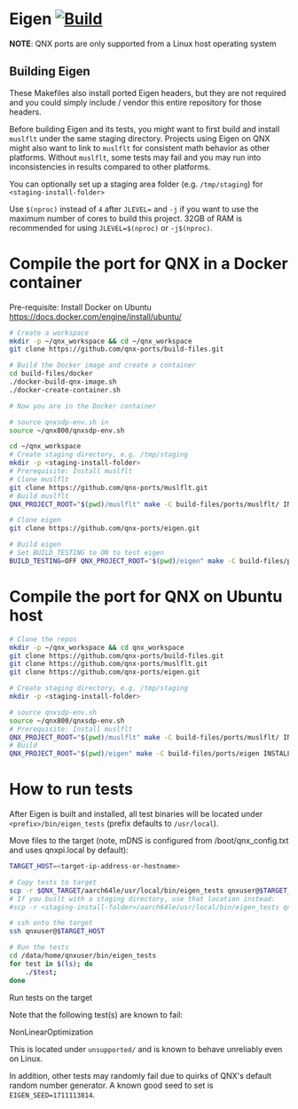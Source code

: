 # Eigen [![Build](https://github.com/qnx-ports/build-files/actions/workflows/eigen.yml/badge.svg)](https://github.com/qnx-ports/build-files/actions/workflows/eigen.yml)

**NOTE**: QNX ports are only supported from a Linux host operating system

Building Eigen
---
These Makefiles also install ported Eigen headers, but they are not required and you could
simply include / vendor this entire repository for those headers.

Before building Eigen and its tests, you might want to first build and install `muslflt`
under the same staging directory. Projects using Eigen on QNX might also want to link to
`muslflt` for consistent math behavior as other platforms. Without `muslflt`, some tests
may fail and you may run into inconsistencies in results compared to other platforms.

You can optionally set up a staging area folder (e.g. `/tmp/staging`) for `<staging-install-folder>`

Use `$(nproc)` instead of `4` after `JLEVEL=` and `-j` if you want to use the maximum number of cores to build this project.
32GB of RAM is recommended for using `JLEVEL=$(nproc)` or `-j$(nproc)`.

# Compile the port for QNX in a Docker container

Pre-requisite: Install Docker on Ubuntu https://docs.docker.com/engine/install/ubuntu/
```bash
# Create a workspace
mkdir -p ~/qnx_workspace && cd ~/qnx_workspace
git clone https://github.com/qnx-ports/build-files.git

# Build the Docker image and create a container
cd build-files/docker
./docker-build-qnx-image.sh
./docker-create-container.sh

# Now you are in the Docker container

# source qnxsdp-env.sh in
source ~/qnx800/qnxsdp-env.sh

cd ~/qnx_workspace
# Create staging directory, e.g. /tmp/staging
mkdir -p <staging-install-folder>
# Prerequisite: Install muslflt
# Clone muslflt
git clone https://github.com/qnx-ports/muslflt.git
# Build muslflt
QNX_PROJECT_ROOT="$(pwd)/muslflt" make -C build-files/ports/muslflt/ INSTALL_ROOT_nto=<staging-install-folder> USE_INSTALL_ROOT=true install -j4

# Clone eigen
git clone https://github.com/qnx-ports/eigen.git

# Build eigen
# Set BUILD_TESTING to ON to test eigen
BUILD_TESTING=OFF QNX_PROJECT_ROOT="$(pwd)/eigen" make -C build-files/ports/eigen INSTALL_ROOT_nto=<staging-install-folder> USE_INSTALL_ROOT=true JLEVEL=4 install
```

# Compile the port for QNX on Ubuntu host
```bash
# Clone the repos
mkdir -p ~/qnx_workspace && cd qnx_workspace
git clone https://github.com/qnx-ports/build-files.git
git clone https://github.com/qnx-ports/muslflt.git
git clone https://github.com/qnx-ports/eigen.git

# Create staging directory, e.g. /tmp/staging
mkdir -p <staging-install-folder>

# source qnxsdp-env.sh
source ~/qnx800/qnxsdp-env.sh
# Prerequisite: Install muslflt
QNX_PROJECT_ROOT="$(pwd)/muslflt" make -C build-files/ports/muslflt/ INSTALL_ROOT_nto=<staging-install-folder> USE_INSTALL_ROOT=true install -j4
# Build
QNX_PROJECT_ROOT="$(pwd)/eigen" make -C build-files/ports/eigen INSTALL_ROOT_nto=<staging-install-folder> USE_INSTALL_ROOT=true JLEVEL=4 install
```

# How to run tests

After Eigen is built and installed, all test binaries will be located under `<prefix>/bin/eigen_tests`
(prefix defaults to `/usr/local`).

Move files to the target (note, mDNS is configured from /boot/qnx_config.txt and
uses qnxpi.local by default):
```bash
TARGET_HOST=<target-ip-address-or-hostname>

# Copy tests to target
scp -r $QNX_TARGET/aarch64le/usr/local/bin/eigen_tests qnxuser@$TARGET_HOST:/data/home/qnxuser/bin
# If you built with a staging directory, use that location instead:
#scp -r <staging-install-folder>/aarch64le/usr/local/bin/eigen_tests qnxuser@$TARGET_HOST:/data/home/qnxuser/bin

# ssh onto the target
ssh qnxuser@$TARGET_HOST

# Run the tests
cd /data/home/qnxuser/bin/eigen_tests
for test in $(ls); do
    ./$test;
done
```

Run tests on the target

Note that the following test(s) are known to fail:

NonLinearOptimization

This is located under `unsupported/` and is known to behave unreliably even on Linux.

In addition, other tests may randomly fail due to quirks of QNX's default random number generator.
A known good seed to set is `EIGEN_SEED=1711113814`.
